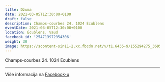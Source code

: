 ```yaml
---
title: Džuma
date: 2021-03-05T12:30:00+0100
draft: false
description: Champs-courbes 24. 1024 Ecublens
eventDate: 2021-03-05T12:30:00+0100
location: Écublens, Vaud
facebook_id: '254713972954306'
weight: 30
image: https://scontent-sin11-2.xx.fbcdn.net/v/t1.6435-9/155294275_3695079563921169_4909597834044538694_n.jpg?_nc_cat=101&ccb=1-7&_nc_sid=9e60e4&_nc_eui2=AeG8UClbWf29AU_nXjdq3EWH_4HHzzV0GSb_gcfPNXQZJh84GYNGo4_Z5Cn5-iLlSDRJM0isnap6RFoid72tsV9o&_nc_ohc=bSYCdmV4Au0Q7kNvwHywB_q&_nc_oc=AdmGiTCjibeglFJP4v3vkHy8n6yhCGjjkcOOv1JjBpSy6q8xvPiBxDFesc5ZJcxuLP4&_nc_zt=23&_nc_ht=scontent-sin11-2.xx&edm=ABTKTjYEAAAA&_nc_gid=ScxEkfPHpOW_leFc2Iy9zQ&oh=00_AfFI6fR1shZL21wO_q4XrILjeKQTh-3leYwqrAAeUgHLOQ&oe=6839075B
---
```


Champs-courbes 24. 1024 Ecublens

---

Više informacija na [Facebook-u](https://facebook.com/events/254713972954306)